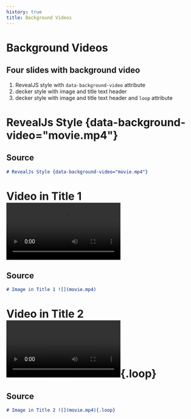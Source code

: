 ```yaml
---
history: true
title: Background Videos
---
```


# Background Videos

## Four slides with background video

1.  RevealJS style with `data-background-video` attribute
2.  decker style with image and title text header
3.  decker style with image and title text header and `loop` attribute

# RevealJs Style {data-background-video="movie.mp4"}

## Source

```markdown
# RevealJs Style {data-background-video="movie.mp4"}
```

# Video in Title 1 ![](movie.mp4)

## Source

```markdown
# Image in Title 1 ![](movie.mp4)
```

# Video in Title 2 ![](movie.mp4){.loop}

## Source

```markdown
# Image in Title 2 ![](movie.mp4){.loop}
```
